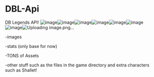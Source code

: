 # DBL-Api
DB Legends API!
![image](https://github.com/mind-set09/DBL-Api/assets/141085830/3ea671ab-b257-4465-9bdd-4b71bd60b343)![image](https://github.com/mind-set09/DBL-Api/assets/141085830/1d9ec986-07e6-443e-99d1-f5d8d84e46b4)![image](https://github.com/mind-set09/DBL-Api/assets/141085830/a4c63b24-baba-4934-b3b6-2c8fac9af43b)![image](https://github.com/mind-set09/DBL-Api/assets/141085830/7f755272-705a-4444-9258-75b40c19bdbc)![image](https://github.com/mind-set09/DBL-Api/assets/141085830/03ff9089-becb-45ce-b617-a1f97d84c8a4)![image](https://github.com/mind-set09/DBL-Api/assets/141085830/b761ca98-b287-4135-8b60-5f64bc8b1825)![image](https://github.com/mind-set09/DBL-Api/assets/141085830/0c469ed5-5113-4e6d-b62a-84a00002c44e)![Uploading image.png…]()








-images


-stats (only base for now)


-TONS of Assets


-other stuff such as the files in the game directory and extra characters such as Shallet!
